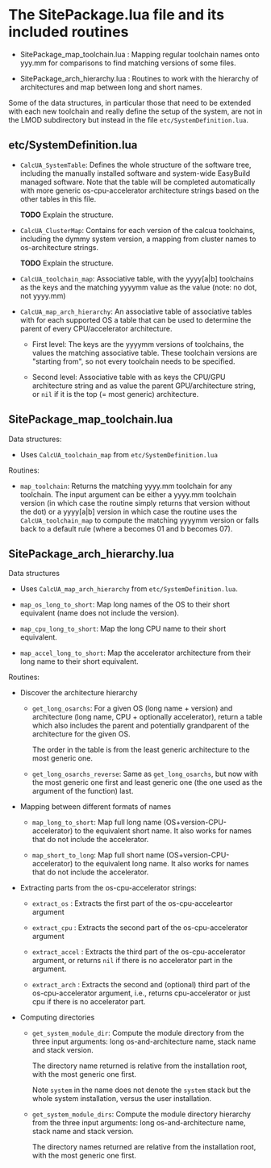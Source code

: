 # The SitePackage.lua file and its included routines

  * SitePackage_map_toolchain.lua : Mapping regular toolchain names onto yyy.mm for
    comparisons to find matching versions of some files.

  * SitePackage_arch_hierarchy.lua : Routines to work with the hierarchy of
    architectures and map between long and short names.

Some of the data structures, in particular those that need to be extended with each
new toolchain and really define the setup of the system, are not in the LMOD subdirectory
but instead in the file `etc/SystemDefinition.lua`.


## etc/SystemDefinition.lua

-   `CalcUA_SystemTable`: Defines the whole structure of the software tree, including the manually
    installed software and system-wide EasyBuild managed software. Note that the table will be
    completed automatically with more generic os-cpu-accelerator architecture strings based
    on the other tables in this file.

    **TODO** Explain the structure.

-   `CalcUA_ClusterMap`: Contains for each version of the calcua toolchains, including
    the dymmy system version, a mapping from cluster names to os-architecture strings.

    **TODO** Explain the structure.

-   `CalcUA_toolchain_map`: Associative table, with the yyyy[a|b] toolchains as the keys and
    the matching yyyymm value as the value (note: no dot, not yyyy.mm)

-   `CalcUA_map_arch_hierarchy`: An associative table of associative tables with for each supported
    OS a table that can be used to determine the parent of every CPU/accelerator
    architecture.

    -   First level: The keys are the yyyymm versions of toolchains, the values the matching
        associative table. These toolchain versions are "starting from", so not every toolchain
        needs to be specified.

    -   Second level: Associative table with as keys the CPU/GPU architecture
        string and as value the parent GPU/architecture string, or `nil` if it is
        the top (= most generic) architecture.


## SitePackage_map_toolchain.lua

Data structures:

-   Uses `CalcUA_toolchain_map` from `etc/SystemDefinition.lua`

Routines:

-   `map_toolchain`:  Returns the matching yyyy.mm toolchain for any toolchain. The
    input argument can be either a yyyy.mm toolchain version (in which case the
    routine simply returns that version without the dot) or a yyyy[a|b] version in
    which case the routine uses the `CalcUA_toolchain_map` to compute the matching
    yyyymm version or falls back to a default rule (where a becomes 01 and b becomes
    07).


## SitePackage_arch_hierarchy.lua

Data structures

-   Uses `CalcUA_map_arch_hierarchy` from `etc/SystemDefinition.lua`.

-   `map_os_long_to_short`: Map long names of the OS to their short equivalent
    (name does not include the version).

-   `map_cpu_long_to_short`: Map the long CPU name to their short equivalent.

-   `map_accel_long_to_short`: Map the accelerator architecture from their long
    name to their short equivalent.

Routines:

-   Discover the architecture hierarchy

    -   `get_long_osarchs`: For a given OS (long name + version) and architecture
        (long name, CPU + optionally accelerator), return a table which also includes
        the parent and potentially grandparent of the architecture for the given OS.

        The order in the table is from the least generic architecture to the most
        generic one.

    -   `get_long_osarchs_reverse`: Same as `get_long_osarchs`, but now with the
        most generic one first and least generic one (the one used as the argument
        of the function) last.

-   Mapping between different formats of names

    -   `map_long_to_short`: Map full long name (OS+version-CPU-accelerator) to the
        equivalent short name. It also works for names that do not include the
        accelerator.

    -   `map_short_to_long`: Map full short name (OS+version-CPU-accelerator) to the
        equivalent long name. It also works for names that do not include the
        accelerator.

-   Extracting parts from the os-cpu-accelerator strings:

    -   `extract_os`  : Extracts the first part of the os-cpu-acceleartor argument

    -   `extract_cpu` : Extracts the second part of the os-cpu-accelerator argument

    -   `extract_accel` : Extracts the third part of the os-cpu-accelerator argument,
        or returns `nil` if there is no accelerator part in the argument.

    -   `extract_arch` : Extracts the second and (optional) third part of the
        os-cpu-accelerator argument, i.e., returns cpu-accelerator or just cpu if there
        is no accelerator part.


-   Computing directories

    -   `get_system_module_dir`: Compute the module directory from the three input arguments:
        long os-and-architecture name, stack name and stack version.

        The directory name returned is relative from the installation root, with the most
        generic one first.

        Note `system` in the name does not denote the `system` stack but the whole
        system installation, versus the user installation.

    -   `get_system_module_dirs`: Compute the module directory hierarchy from the three input
        arguments: long os-and-architecture name, stack name and stack version.

        The directory names returned are relative from the installation root, with the most
        generic one first.

